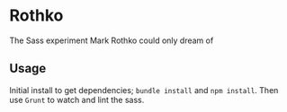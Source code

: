 Rothko
================

The Sass experiment Mark Rothko could only dream of

## Usage

Initial install to get dependencies; `bundle install` and `npm install`. Then use `Grunt` to watch and lint the sass.